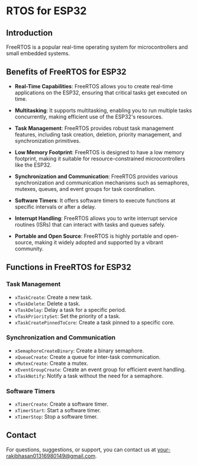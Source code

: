# RTOS for ESP32

## Introduction

FreeRTOS is a popular real-time operating system for microcontrollers and small embedded systems. 
## Benefits of FreeRTOS for ESP32

- **Real-Time Capabilities**: FreeRTOS allows you to create real-time applications on the ESP32, ensuring that critical tasks get executed on time.

- **Multitasking**: It supports multitasking, enabling you to run multiple tasks concurrently, making efficient use of the ESP32's resources.

- **Task Management**: FreeRTOS provides robust task management features, including task creation, deletion, priority management, and synchronization primitives.

- **Low Memory Footprint**: FreeRTOS is designed to have a low memory footprint, making it suitable for resource-constrained microcontrollers like the ESP32.

- **Synchronization and Communication**: FreeRTOS provides various synchronization and communication mechanisms such as semaphores, mutexes, queues, and event groups for task coordination.

- **Software Timers**: It offers software timers to execute functions at specific intervals or after a delay.

- **Interrupt Handling**: FreeRTOS allows you to write interrupt service routines (ISRs) that can interact with tasks and queues safely.

- **Portable and Open Source**: FreeRTOS is highly portable and open-source, making it widely adopted and supported by a vibrant community.

## Functions in FreeRTOS for ESP32

### Task Management

- `xTaskCreate`: Create a new task.
- `vTaskDelete`: Delete a task.
- `vTaskDelay`: Delay a task for a specific period.
- `vTaskPrioritySet`: Set the priority of a task.
- `xTaskCreatePinnedToCore`: Create a task pinned to a specific core.

### Synchronization and Communication

- `xSemaphoreCreateBinary`: Create a binary semaphore.
- `xQueueCreate`: Create a queue for inter-task communication.
- `xMutexCreate`: Create a mutex.
- `xEventGroupCreate`: Create an event group for efficient event handling.
- `xTaskNotify`: Notify a task without the need for a semaphore.

### Software Timers

- `xTimerCreate`: Create a software timer.
- `xTimerStart`: Start a software timer.
- `xTimerStop`: Stop a software timer.

## Contact

For questions, suggestions, or support, you can contact us at [your-rakibhasan01316980149@gmail.com](mailto:your-rakibhasan01316980149@gmail.com).

